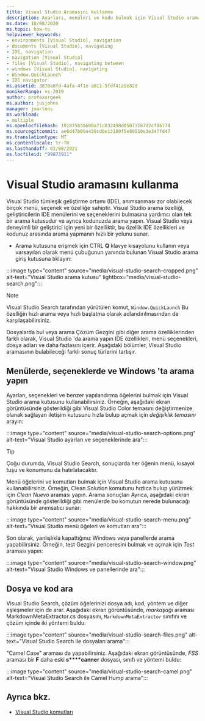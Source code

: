 ```yaml
---
title: Visual Studio Aramasını kullanma
description: Ayarları, menüleri ve kodu bulmak için Visual Studio arama 'yı kullanmayı öğrenin.
ms.date: 10/08/2020
ms.topic: how-to
helpviewer_keywords:
- environments [Visual Studio], navigation
- documents [Visual Studio], navigating
- IDE, navigation
- navigation [Visual Studio]
- files [Visual Studio], navigating between
- windows [Visual Studio], navigating
- Window.QuickLaunch
- IDE navigator
ms.assetid: 3870a8fd-4afa-4f1e-a811-9fdf41a9e82d
monikerRange: vs-2019
author: profexorgeek
ms.author: jusjohns
manager: jmartens
ms.workload:
- multiple
ms.openlocfilehash: 101875b3a600a71c832498d05073187d2cf0b774
ms.sourcegitcommit: ae6d47b09a439cd0e13180f5e89510e3e347fd47
ms.translationtype: MT
ms.contentlocale: tr-TR
ms.lasthandoff: 02/08/2021
ms.locfileid: "99873911"
---
```

# <a name="use-visual-studio-search"></a>Visual Studio aramasını kullanma

Visual Studio tümleşik geliştirme ortamı (IDE), anımsanması zor olabilecek birçok menü, seçenek ve özelliğe sahiptir. Visual Studio arama özelliği, geliştiricilerin IDE menülerini ve seçeneklerini bulmasına yardımcı olan tek bir arama kutusudur ve ayrıca kodunuzda arama yapın. Visual Studio veya deneyimli bir geliştirici için yeni bir özelliktir, bu özellik IDE özellikleri ve kodunuz arasında arama yapmanın hızlı bir yolunu sunar.

 + Arama kutusuna erişmek için CTRL **Q** klavye kısayolunu kullanın veya varsayılan olarak menü çubuğunun yanında bulunan Visual Studio arama giriş kutusuna tıklayın:

:::image type="content" source="media/visual-studio-search-cropped.png" alt-text="Visual Studio arama kutusu" lightbox="media/visual-studio-search.png":::

> [!NOTE]
> Visual Studio Search tarafından yürütülen komut, `Window.QuickLaunch` Bu özelliğin hızlı arama veya hızlı başlatma olarak adlandırılmasından de karşılaşabilirsiniz.

Dosyalarda bul veya arama Çözüm Gezgini gibi diğer arama özelliklerinden farklı olarak, Visual Studio 'da arama yapın IDE özellikleri, menü seçenekleri, dosya adları ve daha fazlasını içerir. Aşağıdaki bölümler, Visual Studio aramasının bulabileceği farklı sonuç türlerini tartışır.

## <a name="search-menus-options-and-windows"></a>Menülerde, seçeneklerde ve Windows 'ta arama yapın

Ayarları, seçenekleri ve benzer yapılandırma öğelerini bulmak için Visual Studio arama kutusunu kullanabilirsiniz. Örneğin, aşağıdaki ekran görüntüsünde gösterildiği gibi Visual Studio Color temasını değiştirmenize olanak sağlayan iletişim kutusunu hızla bulup açmak için *değişiklik temasını* arayın:

:::image type="content" source="media/visual-studio-search-options.png" alt-text="Visual Studio ayarları ve seçeneklerinde ara":::

> [!TIP]
> Çoğu durumda, Visual Studio Search, sonuçlarda her öğenin menü, kısayol tuşu ve konumunu da hatırlatacaktır.

Menü öğelerini ve komutları bulmak için Visual Studio arama kutusunu kullanabilirsiniz. Örneğin, Clean Solution komutunu hızlıca bulup yürütmek için *Clean Nuevo* araması yapın. Arama sonuçları Ayrıca, aşağıdaki ekran görüntüsünde gösterildiği gibi menülerde bu komutun nerede bulunacağı hakkında bir anımsatıcı sunar:

:::image type="content" source="media/visual-studio-search-menu.png" alt-text="Visual Studio menü öğeleri ve komutları ara":::

Son olarak, yanlışlıkla kapattığınız Windows veya panellerde arama yapabilirsiniz. Örneğin, test Gezgini penceresini bulmak ve açmak için *Test* araması yapın:

:::image type="content" source="media/visual-studio-search-window.png" alt-text="Visual Studio Windows ve panellerinde ara":::

## <a name="search-files-and-code"></a>Dosya ve kod ara

Visual Studio Search, çözüm öğelerinizi dosya adı, kod, yöntem ve diğer eşleşmeler için de arar. Aşağıdaki ekran görüntüsünde, *markaşağı* araması MarkdownMetaExtractor.cs dosyasını, `MarkdownMetaExtractor` sınıfını ve çözüm içinde iki yöntemi buldu:

:::image type="content" source="media/visual-studio-search-files.png" alt-text="Visual Studio Search ile dosyaları arama":::

"Camel Case" araması da yapabilirsiniz. Aşağıdaki ekran görüntüsünde, *FSS* araması bir **F** daha eski **s****canner** dosyası, sınıfı ve yöntemi buldu:

:::image type="content" source="media/visual-studio-search-camel.png" alt-text="Visual Studio Search ile Camel Hump arama":::

## <a name="see-also"></a>Ayrıca bkz.

- [Visual Studio komutları](reference/visual-studio-commands.md)